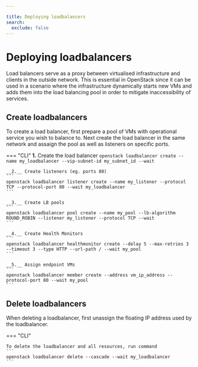 ```yaml
---

title: Deploying loadbalancers
search:
  exclude: false
---
```


# Deploying loadbalancers

Load balancers serve as a proxy between virtualised infrastructure and clients in the outside network. This is essential in OpenStack since it can be used in a scenario where the infrastructure dynamically starts new VMs and adds them into the load balancing pool in order to mitigate inaccessibility of services.

## Create loadbalancers

To create a load balancer, first prepare a pool of VMs with operational service you wish to balance to. Next create the load balancer in the same network and assaign the pool as well as listeners on specific ports.

=== "CLI"
    __1.__ Create the load balancer
    ```
    openstack loadbalancer create --name my_loadbalancer --vip-subnet-id my_subnet_id --wait
    ```

    __2.__ Create listeners (eg. ports 80)
    ```
    openstack loadbalancer listener create --name my_listener --protocol TCP --protocol-port 80 --wait my_loadbalancer
    ```

    __3.__ Create LB pools
    ```
    openstack loadbalancer pool create --name my_pool --lb-algorithm ROUND_ROBIN --listener my_listener --protocol TCP --wait
    ```

    __4.__ Create Health Monitors
    ```
    openstack loadbalancer healthmonitor create --delay 5 --max-retries 3 --timeout 3 --type HTTP --url-path / --wait my_pool
    ```

    __5.__ Assign endpoint VMs
    ```
    openstack loadbalancer member create --address vm_ip_address --protocol-port 80 --wait my_pool
    ```

## Delete loadbalancers
When deleting a loadbalancer, first unassign the floating IP address used by the loadbalancer.

=== "CLI"

    To delete the loadbalancer and all resources, run command
    ```
    openstack loadbalancer delete --cascade --wait my_loadbalancer
    ```
